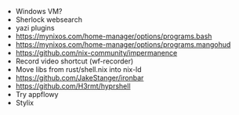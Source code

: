 - Windows VM?
- Sherlock websearch
- yazi plugins
- https://mynixos.com/home-manager/options/programs.bash
- https://mynixos.com/home-manager/options/programs.mangohud
- https://github.com/nix-community/impermanence
- Record video shortcut (wf-recorder)
- Move libs from rust/shell.nix into nix-ld
- https://github.com/JakeStanger/ironbar
- https://github.com/H3rmt/hyprshell
- Try appflowy
- Stylix
